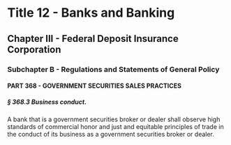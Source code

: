 
# Title 12 - Banks and Banking
## Chapter III - Federal Deposit Insurance Corporation
### Subchapter B - Regulations and Statements of General Policy
#### PART 368 - GOVERNMENT SECURITIES SALES PRACTICES
##### § 368.3 Business conduct.

A bank that is a government securities broker or dealer shall observe high standards of commercial honor and just and equitable principles of trade in the conduct of its business as a government securities broker or dealer.
